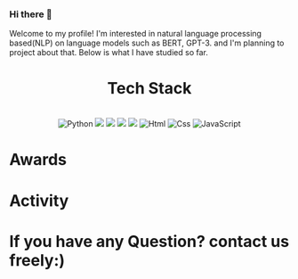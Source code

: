 ### Hi there 👋

Welcome to my profile! I'm interested in natural language processing based(NLP) on language models such as BERT, GPT-3.
and I'm planning to project about that. Below is what I have studied so far.

<div align='center'>
  <h1>Tech Stack</h1><br>
  <img alt="Python" src ="https://img.shields.io/badge/Python-3776AB.svg?&style=for-the-badge&logo=Python&logoColor=white"/>
  <img src="https://img.shields.io/badge/Pandas-색상코드?style=flat-square&logo=Pandas&logoColor=로고색"/>
  <img src="https://img.shields.io/badge/Scikit-learn-색상코드?style=flat-square&logo=Scikit-learn&logoColor=로고색"/>
  <img src="https://img.shields.io/badge/tensorflow-색상코드?style=flat-square&logo=tensorflow&logoColor=로고색"/>
  <img src="https://img.shields.io/badge/React-#61DAFB?style=flat-square&logo=React&logoColor=white"/>
  <img alt="Html" src ="https://img.shields.io/badge/HTML5-E34F26.svg?&style=for-the-badge&logo=HTML5&logoColor=white"/>
  <img alt="Css" src ="https://img.shields.io/badge/CSS3-1572B6.svg?&style=for-the-badge&logo=CSS3&logoColor=white"/>
  <img alt="JavaScript" src ="https://img.shields.io/badge/JavaScriipt-F7DF1E.svg?&style=for-the-badge&logo=JavaScript&logoColor=black"/>
</div>

# Awards

# Activity





# If you have any Question? contact us freely:)
